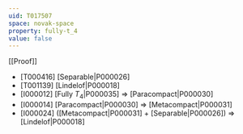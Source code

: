 ```yaml
---
uid: T017507
space: novak-space
property: fully-t_4
value: false
---
```

[[Proof]]

* [T000416] [Separable|P000026]
* [T001139] [Lindelof|P000018]
* [I000012] [Fully $T_4$|P000035] => [Paracompact|P000030]
* [I000014] [Paracompact|P000030] => [Metacompact|P000031]
* [I000024] ([Metacompact|P000031] + [Separable|P000026]) => [Lindelof|P000018]

